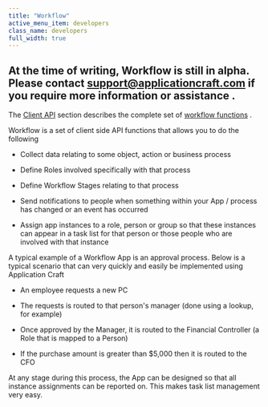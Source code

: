```yaml
---
title: "Workflow"
active_menu_item: developers
class_name: developers
full_width: true
---
```



## At the time of writing, Workflow is still in alpha. Please contact [support@applicationcraft.com](mailto:support@applicationcraft.com) if you require more information or assistance .

The [Client API](../../../scripting-apis/client-api/index.htm) section describes the complete set of [workflow functions](../../../scripting-apis/client-api/workflow-functions/index.htm) .

Workflow is a set of client side API functions that allows you to do the following

 - Collect data relating to some object, action or business process

 - Define Roles involved specifically with that process

 - Define Workflow Stages relating to that process

 - Send notifications to people when something within your App / process has changed or an event has occurred

 - Assign app instances to a role, person or group so that these instances can appear in a task list for that person or those people who are involved with that instance

A typical example of a Workflow App is an approval process. Below is a typical scenario that can very quickly and easily be implemented using Application Craft

 - An employee requests a new PC

 - The requests is routed to that person's manager (done using a lookup, for example)

 - Once approved by the Manager, it is routed to the Financial Controller (a Role that is mapped to a Person)

 - If the purchase amount is greater than \$5,000 then it is routed to the CFO

At any stage during this process, the App can be designed so that all instance assignments can be reported on. This makes task list management very easy.

